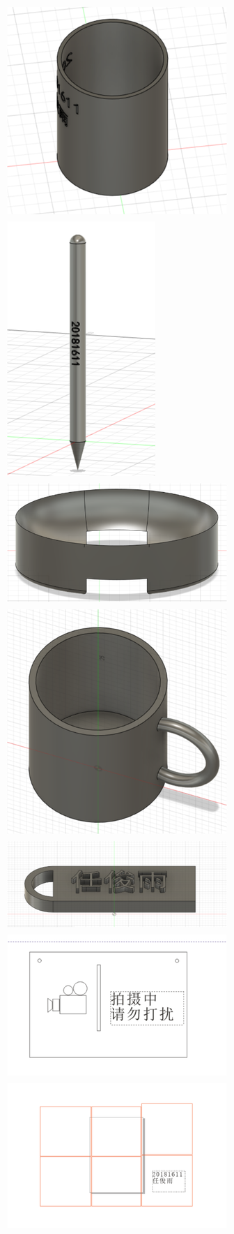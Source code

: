 ![](bitong.png)

![](pen.png)

![](feizaohe.png)

![](shuibei.png)

![](mingpai.png)

![](guapai.png)

![](hezi.png)